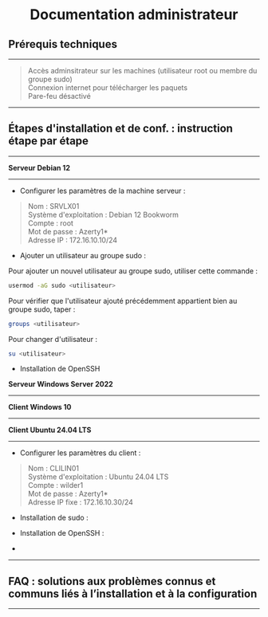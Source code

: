 <div align="center"><H1> Documentation administrateur </H1></div>

## Prérequis techniques
_____________________
> Accès adminsitrateur sur les machines (utilisateur root ou membre du groupe sudo)  
> Connexion internet pour télécharger les paquets  
> Pare-feu désactivé  

_____________________
## Étapes d'installation et de conf. : instruction étape par étape
_____________________
**Serveur Debian 12**
_____________________
* Configurer les paramètres de la machine serveur :

>  Nom : SRVLX01  
>  Système d'exploitation : Debian 12 Bookworm  
>  Compte : root  
>  Mot de passe : Azerty1*  
>  Adresse IP : 172.16.10.10/24  


* Ajouter un utilisateur au groupe sudo :

Pour ajouter un nouvel utilisateur au groupe sudo, utiliser cette commande :

```bash
usermod -aG sudo <utilisateur>
```

Pour vérifier que l'utilisateur ajouté précédemment appartient bien au groupe sudo, taper :

```bash
groups <utilisateur>
```

Pour changer d'utilisateur :

```bash
su <utilisateur>
```

* Installation de OpenSSH

**Serveur Windows Server 2022**
_____________________


**Client Windows 10**
_____________________


**Client Ubuntu 24.04 LTS**
_____________________

* Configurer les paramètres du client :

 > Nom : CLILIN01  
 > Système d'exploitation : Ubuntu 24.04 LTS  
 > Compte : wilder1  
 > Mot de passe : Azerty1*  
 > Adresse IP fixe : 172.16.10.30/24  

  * Installation de sudo :
 
  * Installation de OpenSSH : 

  * 

_____________________
## FAQ : solutions aux problèmes connus et communs liés à l’installation et à la configuration
_____________________

